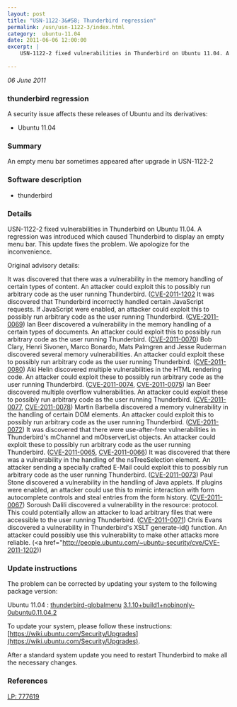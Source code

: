 ```yaml
---
layout: post
title: "USN-1122-3&#58; Thunderbird regression"
permalink: /usn/usn-1122-3/index.html
category:  ubuntu-11.04
date: 2011-06-06 12:00:00
excerpt: |
    USN-1122-2 fixed vulnerabilities in Thunderbird on Ubuntu 11.04. A regression was introduced which caused Thunderbird to display an empty menu bar. This update fixes the problem. We apologize for the inconvenience.
    
--- 
```

 
 

*06 June 2011*

### thunderbird regression

A security issue affects these releases of Ubuntu and its derivatives:

* Ubuntu 11.04

### Summary

An empty menu bar sometimes appeared after upgrade in USN-1122-2 

### Software description

* thunderbird 

### Details

USN-1122-2 fixed vulnerabilities in Thunderbird on Ubuntu 11.04. A regression was introduced which caused Thunderbird to display an empty menu bar. This update fixes the problem. We apologize for the inconvenience.

Original advisory details:

 It was discovered that there was a vulnerability in the memory handling of certain types of content. An attacker could exploit this to possibly run arbitrary code as the user running Thunderbird. ([CVE-2011-1202](http://people.ubuntu.com/~ubuntu-security/cve/CVE-2011-0081">CVE-2011-0081</a>) It was discovered that Thunderbird incorrectly handled certain JavaScript requests. If JavaScript were enabled, an attacker could exploit this to possibly run arbitrary code as the user running Thunderbird. (<a href="http://people.ubuntu.com/~ubuntu-security/cve/CVE-2011-0069">CVE-2011-0069</a>) Ian Beer discovered a vulnerability in the memory handling of a certain types of documents. An attacker could exploit this to possibly run arbitrary code as the user running Thunderbird. (<a href="http://people.ubuntu.com/~ubuntu-security/cve/CVE-2011-0070">CVE-2011-0070</a>) Bob Clary, Henri Sivonen, Marco Bonardo, Mats Palmgren and Jesse Ruderman discovered several memory vulnerabilities. An attacker could exploit these to possibly run arbitrary code as the user running Thunderbird. (<a href="http://people.ubuntu.com/~ubuntu-security/cve/CVE-2011-0080">CVE-2011-0080</a>) Aki Helin discovered multiple vulnerabilities in the HTML rendering code. An attacker could exploit these to possibly run arbitrary code as the user running Thunderbird. (<a href="http://people.ubuntu.com/~ubuntu-security/cve/CVE-2011-0074">CVE-2011-0074</a>, <a href="http://people.ubuntu.com/~ubuntu-security/cve/CVE-2011-0075">CVE-2011-0075</a>) Ian Beer discovered multiple overflow vulnerabilities. An attacker could exploit these to possibly run arbitrary code as the user running Thunderbird. (<a href="http://people.ubuntu.com/~ubuntu-security/cve/CVE-2011-0077">CVE-2011-0077</a>, <a href="http://people.ubuntu.com/~ubuntu-security/cve/CVE-2011-0078">CVE-2011-0078</a>) Martin Barbella discovered a memory vulnerability in the handling of certain DOM elements. An attacker could exploit this to possibly run arbitrary code as the user running Thunderbird. (<a href="http://people.ubuntu.com/~ubuntu-security/cve/CVE-2011-0072">CVE-2011-0072</a>) It was discovered that there were use-after-free vulnerabilities in Thunderbird&#39;s mChannel and mObserverList objects. An attacker could exploit these to possibly run arbitrary code as the user running Thunderbird. (<a href="http://people.ubuntu.com/~ubuntu-security/cve/CVE-2011-0065">CVE-2011-0065</a>, <a href="http://people.ubuntu.com/~ubuntu-security/cve/CVE-2011-0066">CVE-2011-0066</a>) It was discovered that there was a vulnerability in the handling of the nsTreeSelection element. An attacker sending a specially crafted E-Mail could exploit this to possibly run arbitrary code as the user running Thunderbird. (<a href="http://people.ubuntu.com/~ubuntu-security/cve/CVE-2011-0073">CVE-2011-0073</a>) Paul Stone discovered a vulnerability in the handling of Java applets. If plugins were enabled, an attacker could use this to mimic interaction with form autocomplete controls and steal entries from the form history. (<a href="http://people.ubuntu.com/~ubuntu-security/cve/CVE-2011-0067">CVE-2011-0067</a>) Soroush Dalili discovered a vulnerability in the resource: protocol. This could potentially allow an attacker to load arbitrary files that were accessible to the user running Thunderbird. (<a href="http://people.ubuntu.com/~ubuntu-security/cve/CVE-2011-0071">CVE-2011-0071</a>) Chris Evans discovered a vulnerability in Thunderbird&#39;s XSLT generate-id() function. An attacker could possibly use this vulnerability to make other attacks more reliable. (<a href="http://people.ubuntu.com/~ubuntu-security/cve/CVE-2011-1202)) 

### Update instructions

The problem can be corrected by updating your system to the following package version:

Ubuntu 11.04
 : [thunderbird-globalmenu](https://launchpad.net/ubuntu/+source/thunderbird) <span> [3.1.10+build1+nobinonly-0ubuntu0.11.04.2](https://launchpad.net/ubuntu/+source/thunderbird/3.1.10+build1+nobinonly-0ubuntu0.11.04.2) </span> 

To update your system, please follow these instructions: [https://wiki.ubuntu.com/Security/Upgrades](https://wiki.ubuntu.com/Security/Upgrades).

After a standard system update you need to restart Thunderbird to make all the necessary changes. 

### References

 
 [LP: 777619](https://launchpad.net/bugs/777619)
 

